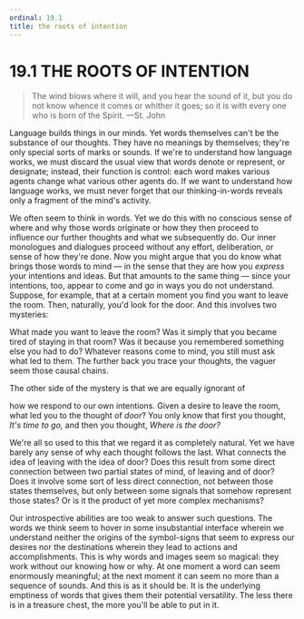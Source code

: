 ```yaml
---
ordinal: 19.1
title: the roots of intention
---
```


# 19.1 THE ROOTS OF INTENTION 

<blockquote> The wind blows where it will, and you hear the sound of it, but you do not know whence it comes or whither it goes; so it is with every one who is born of the Spirit. &mdash;St. John </blockquote>
<p>Language builds things in our minds. Yet words themselves can't be the substance of our thoughts. They have no meanings by themselves; they're only special sorts of marks or sounds. If we're to understand how language works, we must discard the usual view that words denote or represent, or designate; instead, their function is control: each word makes various agents change what various other agents do. If we want to understand how language works, we must never forget that our thinking-in-words reveals only a fragment of the mind's activity.</p>
<p>We often seem to think in words. Yet we do this with no conscious sense of where and why those words originate or how they then proceed to influence our further thoughts and what we subsequently do. Our inner monologues and dialogues proceed without any effort, deliberation, or sense of how they're done. Now you might argue that you do know what brings those words to mind &mdash; in the sense that they are how you <em>express</em> your intentions and ideas. But that amounts to the same thing &mdash; since your intentions, too, appear to come and go in ways you do not understand. Suppose, for example, that at a certain moment you find you want to leave the room. Then, naturally, you'd look for the door. And this involves two mysteries:</p>
<p>What made you want to leave the room? Was it simply that you became tired of staying in that room? Was it because you remembered something else you had to do? Whatever reasons come to mind, you still must ask what led to them. The further back you trace your thoughts, the vaguer seem those causal chains.</p>
<p>The other side of the mystery is that we are equally ignorant of</p>
<p>how we respond to our own intentions. Given a desire to leave the room, what led you to the thought of <em>door</em>? You only know that first you thought, <em>It's time to go,</em> and then you thought, <em>Where is the door?</em></p>
<p>We're all so used to this that we regard it as completely natural. Yet we have barely any sense of why each thought follows the last. What connects the idea of leaving with the idea of door? Does this result from some direct connection between two partial states of mind, of leaving and of door? Does it involve some sort of less direct connection, not between those states themselves, but only between some signals that somehow represent those states? Or is it the product of yet more complex mechanisms?</p>
<p>Our introspective abilities are too weak to answer such questions. The words we think seem to hover in some insubstantial interface wherein we understand neither the origins of the symbol-signs that seem to express our desires nor the destinations wherein they lead to actions and accomplishments. This is why words and images seem so magical: they work without our knowing how or why. At one moment a word can seem enormously meaningful; at the next moment it can seem no more than a sequence of sounds. And this is as it should be. It is the underlying emptiness of words that gives them their potential versatility. The less there is in a treasure chest, the more you'll be able to put in it.</p>